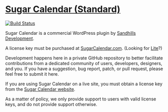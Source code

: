 # [Sugar Calendar (Standard)](https://sugarcalendar.com) #

[![Build Status](https://travis-ci.com/sugarcalendar/standard.svg?token=pCgdaxJzNCxcntGxFEaj&branch=master)](https://travis-ci.com/sugarcalendar/standard)

Sugar Calendar is a commercial WordPress plugin by [Sandhills Development](https://sandhillsdevelopment.com).

A license key must be purchased at [SugarCalendar.com](https://sugarcalendar.com). (Looking for [Lite](https://github.com/sugarcalendar/lite/)?)

Development happens here in a private GitHub repository to better facilitate contributions from a dedicated community of users, developers, designers, and you. If you have a suggestion, bug report, patch, or pull request, please feel free to submit it here.

If you are using Sugar Calendar on a live site, you must obtain a license key from the [Sugar Calendar website](https://sugarcalendar.com).

As a matter of policy, we only provide support to users with valid license keys, and do not provide support otherwise.
